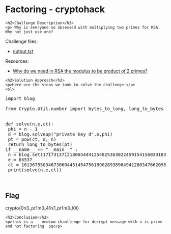 <title>Factoring - cryptohack</title>

<!DOCTYPE html>
<html>

<body>
    <h1>Factoring - cryptohack</h1>

    <h2>Challenge Description</h2>
    <p> Why is everyone so obsessed with multiplying two primes for RSA. Why not just use one?

Challenge files:
  - <a href="https://cryptohack.org/static/challenges/output_086036e35349a406b94bfac9a7af6cca.txt">output.txt</a>

Resources:
  - <a href="https://crypto.stackexchange.com/questions/5170/why-do-we-need-in-rsa-the-modulus-to-be-product-of-2-primes">Why do we need in RSA the modulus to be product of 2 primes?</a>
 </p>
 
    <h2>Solution Approach</h2>
    <p>Here are the steps we took to solve the challenge:</p>
    <ol>
<pre>
import blog
 
from Crypto.Util.number import bytes_to_long, long_to_bytes


def solve(n,e,ct):
 phi = n - 1
 d = blog.solveup("private key d",e,phi)
 pt = pow(ct, d, n)
 return long_to_bytes(pt)
if __name__ == "__main__" :
 n = blog.set(171731371218065444125482536302245915415603318380280392385291836472299752747934607246477508507827284075763910264995326010251268493630501989810855418416643352631102434317900028697993224868629935657273062472544675693365930943308086634291936846505861203914449338007760990051788980485462592823446469606824421932591,1)  
 e = 65537
 ct = 161367550346730604451454756189028938964941280347662098798775466019463375610700074840105776873791605070092554650190486030367121011578171525759600774739890458414593857709994072516290998135846956596662071379067305011746842247628316996977338024343628757374524136260758515864509435302781735938531030576289086798942
 print(solve(n,e,ct)) 
</pre>
 
</pre>
    </ol>
<br>
    <h2>Flag</h2>
    <p class="flag">crypto{0n3_pr1m3_41n7_pr1m3_l0l}
</p>

    <h2>Conclusion</h2>
    <p>this is a    medium chanllenge for decrypt message with n is prime and not factoring  pq</p>
</body>
</html>


